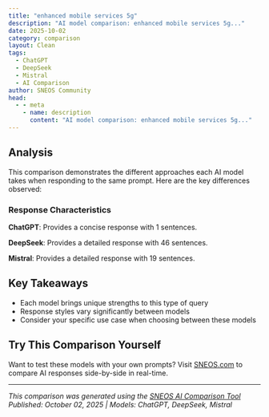 ```yaml
---
title: "enhanced mobile services 5g"
description: "AI model comparison: enhanced mobile services 5g..."
date: 2025-10-02
category: comparison
layout: Clean
tags:
  - ChatGPT
  - DeepSeek
  - Mistral
  - AI Comparison
author: SNEOS Community
head:
  - - meta
    - name: description
      content: "AI model comparison: enhanced mobile services 5g..."
---
```


<ChatComparison
  title="enhanced mobile services 5g"
  prompt="enhanced mobile services 5g"
  :responses='{
    "ChatGPT": "Error calling OpenAI API.",
    "DeepSeek": "Of course. \u0022Enhanced Mobile Services\u0022 is a key term in the 5G world, but it\u0027s important to understand that it\u0027s just **one of three primary usage scenarios** defined by the International Telecommunication Union (ITU) for 5G, known as **enhanced Mobile Broadband (eMBB)**.\n\nLet\u0027s break down what this means and how it fits into the bigger 5G picture.\n\n---\n\n### 1. What is Enhanced Mobile Broadband (eMBB)?\n\nIn simple terms, **eMBB is the direct evolution of the 4G/LTE experience we\u0027re familiar with, but supercharged.** It\u0027s all about delivering significantly faster data speeds, higher capacity, and a more reliable connection to a massive number of users.\n\nThink of it as upgrading from a two-lane country road (4G) to an 8-lane superhighway (5G eMBB) with smart traffic management.\n\n**Key Goals of eMBB:**\n*   **Faster Peak Data Rates:** Multi-gigabit speeds (theoretical peaks up to 20 Gbps).\n*   **Higher Capacity:** Supporting more users and devices in a dense area (e.g., a stadium or concert).\n*   **Improved User Experience:** Seamless connectivity even in crowded spaces.\n*   **Support for Data-Intensive Applications:** Making new, bandwidth-hungry services possible.\n\n---\n\n### 2. Real-World Applications and Examples of eMBB\n\neMBB is what most consumers will notice first with 5G. Here\u2019s what it enables:\n\n*   **4K/8K Video Streaming \u0026 Gaming:** Buffer-free streaming of ultra-high-definition video. This also includes 360-degree videos and live VR streaming.\n*   **Cloud Gaming:** Playing graphically intense games (like Xbox Cloud Gaming or NVIDIA GeForce NOW) directly from the cloud without needing a powerful console or PC.\n*   **Augmented Reality (AR) \u0026 Virtual Reality (VR):** Downloading complex AR worlds in seconds or using high-fidelity AR for shopping (e.g., visualizing furniture in your home) or navigation.\n*   **Instant App Downloads \u0026 Updates:** Downloading large files, games, or software updates in a matter of seconds instead of minutes.\n*   **Enhanced Mobile Hotspots:** Using your 5G phone as a reliable, high-speed internet replacement for home or work.\n*   **Smart Stadiums:** Thousands of fans in a venue can simultaneously livestream, share on social media, and access replays without network congestion.\n\n---\n\n### 3. The Bigger Picture: eMBB in the 5G \u0022Triangle\u0022\n\nTo fully understand 5G, you need to see eMBB in context with its two sibling scenarios. The ITU\u0027s IMT-2020 vision defines a triangle of three core service types:\n\n| Service Type | Acronym | What it\u0027s for | Key Metric | Example Applications |\n| :--- | :--- | :--- | :--- | :--- |\n| **Enhanced Mobile Broadband** | **eMBB** | High data rates \u0026 capacity | **High Bandwidth** | 4K Video, VR, Cloud Gaming |\n| **Ultra-Reliable Low-Latency Communications** | **URLLC** | Critical, instant responses | **Low Latency \u0026 High Reliability** | Remote surgery, autonomous vehicles, industrial automation |\n| **Massive Machine-Type Communications** | **mMTC** | Connecting a vast number of sensors | **High Connection Density** | Smart cities, IoT sensors, wearables |\n\n**The Analogy:**\n*   **eMBB** is the **Data Superhighway**.\n*   **URLLC** is the **Precision Railway** (on-time, every time, no failures).\n*   **mMTC** is the **Massive Bike Path Network** (for billions of small, low-power devices).\n\nWhile early 5G deployments focused heavily on eMBB, the true power of 5G is realized when networks can dynamically support all three scenarios simultaneously.\n\n---\n\n### 4. How 5G Technology Enables eMBB\n\nSeveral key technological advancements make eMBB possible:\n\n1.  **New Spectrum (Radio Frequencies):**\n    *   **Mid-Band (1-6 GHz, e.g., C-Band):** The \u0022sweet spot\u0022 for eMBB, offering a great balance of coverage and speed. This is the backbone of most current 5G deployments.\n    *   **High-Band / Millimeter Wave (mmWave, 24-40 GHz\u002B):** Offers the absolute highest speeds and capacity but over very short distances. Ideal for dense urban areas and venues like stadiums.\n\n2.  **Advanced Antenna Technology (Massive MIMO):** Uses a large number of tiny antennas at cell towers to create multiple, focused beams of data to many users at once, dramatically increasing capacity and efficiency.\n\n3.  **Network Slicing:** Allows network operators to create a virtual \u0022slice\u0022 of the network dedicated specifically to eMBB services, ensuring that bandwidth-hungry applications get the resources they need without being affected by other traffic.\n\n### Summary\n\n**Enhanced Mobile Broadband (eMBB)** is the facet of 5G that directly enhances the mobile internet experience for consumers. It delivers the dramatic speed increases and network capacity that enable immersive applications like HD video streaming, AR/VR, and cloud gaming. It\u0027s a foundational pillar of 5G, working alongside URLLC and mMTC to create a truly versatile and powerful next-generation network.",
    "Mistral": "Enhanced Mobile Broadband (eMBB) is one of the major use cases and service categories of 5G technology. It aims to provide significantly higher data rates, improved capacity, and better user experiences compared to previous generations of mobile networks. Here are some key aspects of enhanced mobile services with 5G:\n\n1. **Higher Data Rates**: 5G eMBB can deliver peak data rates of up to 20 Gbps, although real-world speeds will be lower. This is a significant improvement over 4G, which tops out at around 1 Gbps.\n\n2. **Improved Capacity**: 5G uses higher frequency bands (like mmWave) and advanced technologies like massive MIMO and beamforming to increase network capacity. This means more users can connect at the same time without a drop in performance.\n\n3. **Lower Latency**: While eMBB is not as latency-focused as Ultra-Reliable Low-Latency Communication (URLLC), another 5G service category, it still offers lower latency than 4G. This means faster response times for applications.\n\n4. **Better User Experiences**: With higher speeds and capacity, 5G eMBB enables better user experiences for data-intensive applications like:\n   - Ultra-HD (4K and 8K) video streaming\n   - Augmented Reality (AR) and Virtual Reality (VR)\n   - Cloud gaming\n   - Real-time video communication and collaboration\n\n5. **Fixed Wireless Access (FWA)**: 5G eMBB also enables FWA, which provides internet access to homes and businesses using wireless network technology rather than fixed lines.\n\n6. **Network Slicing**: This allows operators to create multiple virtual networks with different performance characteristics on top of a common shared physical infrastructure. This can be used to provide dedicated resources for different types of services or customers.\n\nTo fully experience the benefits of 5G eMBB, users will typically need a 5G-capable device and be in an area covered by a 5G network. It\u0027s also important to note that the actual performance can vary depending on various factors like network load, spectrum used, and local network design."
  }'
  published-date="13:04"
/>

## Analysis

This comparison demonstrates the different approaches each AI model takes when responding to the same prompt. Here are the key differences observed:

### Response Characteristics

**ChatGPT**: Provides a concise response with 1 sentences. 

**DeepSeek**: Provides a detailed response with 46 sentences. 

**Mistral**: Provides a detailed response with 19 sentences. 

## Key Takeaways

- Each model brings unique strengths to this type of query
- Response styles vary significantly between models
- Consider your specific use case when choosing between these models

## Try This Comparison Yourself

Want to test these models with your own prompts? Visit [SNEOS.com](https://sneos.com) to compare AI responses side-by-side in real-time.

---

*This comparison was generated using the [SNEOS AI Comparison Tool](https://sneos.com)*
*Published: October 02, 2025 | Models: ChatGPT, DeepSeek, Mistral*

